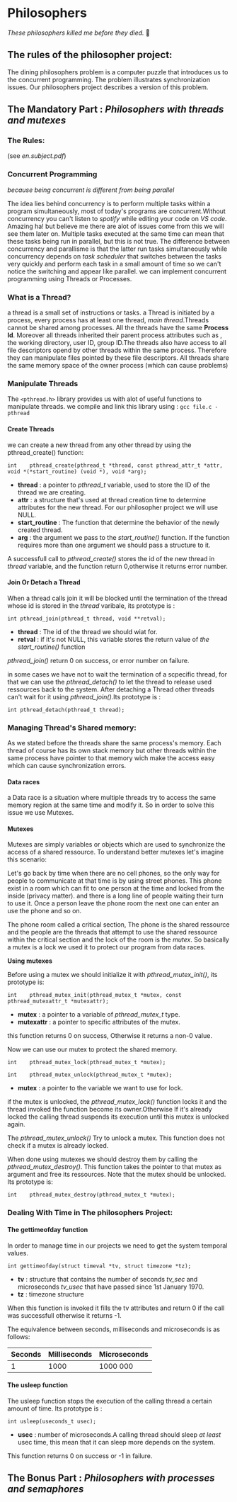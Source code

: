 # Philosophers

*These philosophers killed me before they died.* 🙂

## The rules of the philosopher project:

The dining philosophers problem is a computer puzzle that introduces us to the concurrent programming. The problem illustrates synchronization issues. Our philosophers project describes a version of this problem.

## The Mandatory Part : *Philosophers with threads and mutexes*

### The Rules:

(see *en.subject.pdf*)

### Concurrent Programming

*because being concurrent is different from being parallel*

The idea lies behind concurrency is to perform multiple tasks within a program simultaneously, most of today's programs are concurrent.Without concurrency you can't listen to *spotify* while editing your code on *VS code*. Amazing ha! but believe me there are alot of issues come from this we will see them later on.
Multiple tasks executed at the same time can mean that these tasks being run in parallel, but this is not true. The difference between concurrency and parallisme is that the latter run tasks simultaneously while concurrency depends on *task scheduler* that switches between the tasks very quickly and perform each task in a small amount of time so we can't notice the switching and appear like parallel.
we can implement concurrent programming using Threads or Processes.

### What is a Thread?

a thread is a small set of instructions or tasks. a Thread is initiated by a process, every process has at least one thread, *main thread*.Threads cannot be shared among processes.
All the threads have the same **Process Id**. Moreover all threads inherited their parent process attributes such as , the working directory, user ID, group ID.The threads also have access to all file descriptors opend by other threads within the same process. Therefore they can manipulate files pointed by these file descriptors. All threads share the same memory space of the owner process (which can cause problems)

### Manipulate Threads

The `<pthread.h>` library provides us with alot of useful functions to manipulate threads.
we compile and link this library using : `gcc file.c -pthread`

#### Create Threads

we can create a new thread from any other thread by using the pthread_create() function:

`int	pthread_create(pthread_t *thread, const pthread_attr_t *attr, void *(*start_routine) (void *), void *arg);`

- **thread** : a pointer to *pthread_t* variable, used to store the ID of the thread we are creating.
- **attr** : a structure that's used at thread creation time to determine attributes for the new thread. For our philosopher project we will use NULL.
- **start_routine** : The function that determine the behavior of the newly created thread.
- **arg** : the argument we pass to the *start_routine()* function. If the function requires more than one argument we should pass a structure to it.

A successfull call to *pthread_create()* stores the id of the new thread in *thread* variable, and the function return 0,otherwise it returns error number.

#### Join Or Detach a Thread

When a thread calls join it will be blocked until the termination of the thread whose id is stored in the *thread* varibale, its prototype is :

`int pthread_join(pthread_t thread, void **retval);`

- **thread** : The id of the thread we should wiat for.
- **retval** : if it's not NULL, this variable stores the return value of *the start_routine()* function

*pthread_join()* return 0 on success, or error number on failure.

in some cases we have not to wait the termination of a scpecific thread, for that we can use the *pthread_detach()* to let the thread to release used ressources back to the system.
After detaching a Thread other threads can't wait for it using *pthread_join()*.Its prototype is :

`int pthread_detach(pthread_t thread);`

### Managing Thread's Shared memory:

As we stated before the threads share the same process's memory. Each thread of course has its own stack memory but other threads within the same process have pointer to that memory wich make the access easy which can cause synchronization errors.

#### Data races
a Data race is a situation where multiple threads try to access the same memory region at the same time and modify it. So in order to solve this issue we use Mutexes.

#### Mutexes

Mutexes are simply variables or objects which are used to synchronize the access of a shared ressource. To understand better mutexes let's imagine this scenario:

Let's go back by time when there are no cell phones, so the only way for people to communicate at that time is by using street phones. This phone exist in a room which can fit to one person at the time and locked from the inside (privacy matter). and there is a long line of people waiting their turn to use it. Once a person leave the phone room the next one can enter an use the phone and so on.

The phone room called a critical section, The phone is the shared ressource and the people are the threads that attempt to use the shared ressource within the critical section
and the lock of the room is the *mutex*. So basically a mutex is a lock we used it to protect our program from data races.

**Using mutexes**

Before using a mutex we should initialize it with *pthread_mutex_init()*, its prototype is:

`int	pthread_mutex_init(pthread_mutex_t *mutex, const pthread_mutexattr_t *mutexattr);`

- **mutex** : a pointer to a variable of *pthread_mutex_t* type.
- **mutexattr** : a pointer to specific attributes of the mutex.

this function returns 0 on success, Otherwise it returns a non-0 value.

Now we can use our mutex to protect the shared memory.

`int	pthread_mutex_lock(pthread_mutex_t *mutex);`

`int	pthread_mutex_unlock(pthread_mutex_t *mutex);`

- **mutex** : a pointer to the variable we want to use for lock.

if the mutex is unlocked, the *pthread_mutex_lock()* function locks it and the thread invoked the function become its owner.Otherwise If it's already locked the calling thread suspends its execution until this mutex is unlocked again.

The *pthread_mutex_unlock()* Try to unlock a mutex. This function does not check if a mutex is already locked.

When done using mutexes we should destroy them by calling the *pthread_mutex_destroy()*. This function takes the pointer to that mutex as argument and free its ressources. Note that the mutex should be unlocked. Its prototype is:

`int	pthread_mutex_destroy(pthread_mutex_t *mutex);`

### Dealing With Time in The philosophers Project:

#### The gettimeofday function

In order to manage time in our projects we need to get the system temporal values.

`int gettimeofday(struct timeval *tv, struct timezone *tz);`

- **tv** : structure that contains the number of seconds *tv_sec* and microseconds *tv_usec* that have passed since 1st January 1970.
- **tz** : timezone structure

When this function is invoked it fills the tv attributes and return 0 if the call was successfull otherwise it returns -1.

The equivalence between seconds, milliseconds and microseconds is as follows:

| Seconds     | Milliseconds | Microseconds |
| ----------- | -----------  | -----------  |
| 1           | 1000         | 1000 000     |


#### The usleep function

The usleep function stops the execution of the calling thread a certain amount of time. Its prototype is :

`int usleep(useconds_t usec);`

- **usec** : number of microseconds.A calling thread should sleep *at least* usec time, this mean that it can sleep more depends on the system.

This function returns 0 on success or -1 in failure.

## The Bonus Part : *Philosophers with processes and semaphores*

